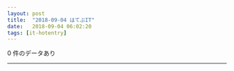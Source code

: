 ```yaml
---
layout: post
title:  "2018-09-04 はてぶIT"
date:   2018-09-04 06:02:20
tags: [it-hotentry]
---
```

0 件のデータあり

<hr>
